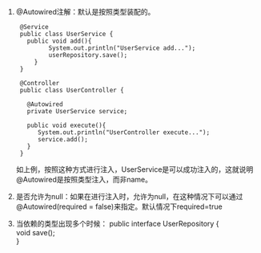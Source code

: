 1. @Autowired注解：默认是按照类型装配的。

	    @Service  
		public class UserService {  
		  public void add(){  
		        System.out.println("UserService add...");  
		        userRepository.save();  
		    }  
		}
	
		@Controller  
		public class UserController {  
		  
		  @Autowired  
		  private UserService service;  
		  
		  public void execute(){  
		     System.out.println("UserController execute...");  
		     service.add();  
		  }  
		}
	  如上例，按照这种方式进行注入，UserService是可以成功注入的，这就说明@Autowired是按照类型注入，而非name。
2. 是否允许为null：如果在进行注入时，允许为null，在这种情况下可以通过@Autowired(required = false)来指定。默认情况下required=true
3. 当依赖的类型出现多个时候：
		public interface UserRepository {  
		    void save();  
		}

<!--stackedit_data:
eyJoaXN0b3J5IjpbLTkwMzg3ODQyNCwxMjkwMDI0MDg1LC0yMD
g4NzQ2NjEyXX0=
-->